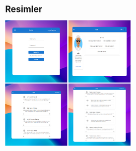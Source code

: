 # Resimler
<div style="display: flex; flex-wrap: wrap; justify-content: space-between;">
    <div>
        <img src="public/ProjectPictures/screenshot1.png" alt="Resim 1" width="200" height="200">
        <img src="public/ProjectPictures/screenshot2.png" alt="Resim 2" width="200" height="200">
    </div>
    <div>
        <img src="public/ProjectPictures/screenshot3.png" alt="Resim 3" width="200" height="200">
        <img src="public/ProjectPictures/screenshot4.png" alt="Resim 4" width="200" height="200">
    </div>
</div>
